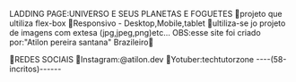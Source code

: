 LADDING PAGE:UNIVERSO E SEUS PLANETAS E FOGUETES
🔹projeto que ultiliza flex-box
🔹Responsivo - Desktop,Mobile,tablet
🔹ultiliza-se jo projeto de imagens com extesa
(jpg,jpeg,png)etc...
OBS:esse site foi criado por:"Atilon pereira santana"
Brazileiro👏

🔺REDES SOCIAIS
📌Instagram:@atilon.dev
📌Yotuber:techtutorzone
----(58-incritos)------